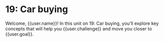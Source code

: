 # 19: Car buying

Welcome, {{user.name}}! In this unit on 19: Car buying, you’ll explore key concepts that will help you {{user.challenge}} and move you closer to {{user.goal}}.